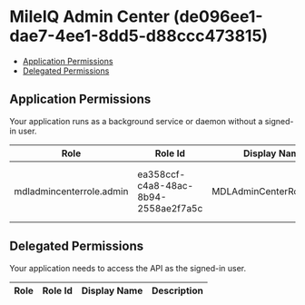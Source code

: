 # MileIQ Admin Center (de096ee1-dae7-4ee1-8dd5-d88ccc473815)
- [Application Permissions](#application-permissions)
- [Delegated Permissions](#delegated-permissions)

## Application Permissions
Your application runs as a background service or daemon without a signed-in user.

| Role | Role Id | Display Name | Description |
|---|---|---|---|
| mdladmincenterrole.admin | ea358ccf-c4a8-48ac-8b94-2558ae2f7a5c | MDLAdminCenterRole.Admin | Business Admins who can use application |

## Delegated Permissions
Your application needs to access the API as the signed-in user. 

| Role | Role Id | Display Name | Description |
|---|---|---|---|

